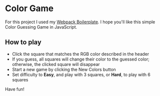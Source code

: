 # Color Game

 For this project I used my [Webpack Boilerplate](https://github.com/adinamatei/webpackBoilerplate). I hope you'll like this simple Color Guessing Game in JavaScript.

## How to play
- Click the square that matches the RGB color described in the header
- If you guess, all squares will change their color to the guessed color; otherwise, the clicked square will disappear
- Start a new game by clicking the New Colors button
- Set difficulty to **Easy**, and play with 3 squares, or **Hard**, to play with 6 squares

Have fun!